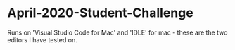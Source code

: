# April-2020-Student-Challenge
Runs on 'Visual Studio Code for Mac' and 'IDLE' for mac - these are the two editors I have tested on.
